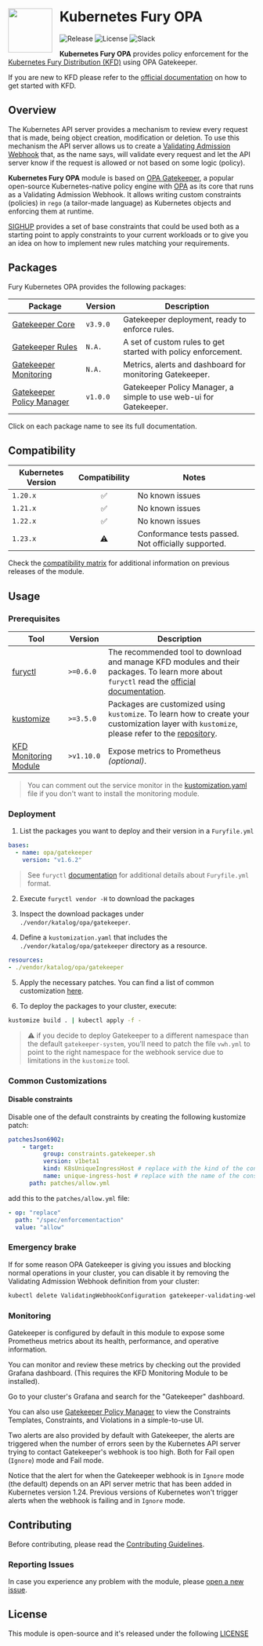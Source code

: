 <!-- markdownlint-disable MD033 -->
<h1>
    <img src="https://github.com/sighupio/fury-distribution/blob/master/docs/assets/fury-epta-white.png?raw=true" align="left" width="90" style="margin-right: 15px"/>
    Kubernetes Fury OPA
</h1>
<!-- markdownlint-enable MD033 -->

![Release](https://img.shields.io/github/v/release/sighupio/fury-kubernetes-opa?label=Latest%20Release)
![License](https://img.shields.io/github/license/sighupio/fury-kubernetes-opa?label=License)
![Slack](https://img.shields.io/badge/slack-@kubernetes/fury-yellow.svg?logo=slack&label=Slack)

<!-- <KFD-DOCS> -->

**Kubernetes Fury OPA** provides policy enforcement for the [Kubernetes Fury Distribution (KFD)][kfd-repo] using OPA Gatekeeper.

If you are new to KFD please refer to the [official documentation][kfd-docs] on how to get started with KFD.

## Overview

The Kubernetes API server provides a mechanism to review every request that is made, being object creation, modification or deletion. To use this mechanism the API server allows us to create a [Validating Admission Webhook][kubernetes-vaw-docs] that, as the name says, will validate every request and let the API server know if the request is allowed or not based on some logic (policy).

**Kubernetes Fury OPA** module is based on [OPA Gatekeeper][gatekeeper-page], a popular open-source Kubernetes-native policy engine with [OPA](https://www.openpolicyagent.org/) as its core that runs as a Validating Admission Webhook. It allows writing custom constraints (policies) in `rego` (a tailor-made language) as Kubernetes objects and enforcing them at runtime.

[SIGHUP][sighup-page] provides a set of base constraints that could be used both as a starting point to apply constraints to your current workloads or to give you an idea on how to implement new rules matching your requirements.

## Packages

Fury Kubernetes OPA provides the following packages:

| Package                                                | Version  | Description                                                       |
| ------------------------------------------------------ | -------- | ----------------------------------------------------------------- |
| [Gatekeeper Core](katalog/gatekeeper/core)             | `v3.9.0` | Gatekeeper deployment, ready to enforce rules.                    |
| [Gatekeeper Rules](katalog/gatekeeper/rules)           | `N.A.`   | A set of custom rules to get started with policy enforcement.     |
| [Gatekeeper Monitoring](katalog/gatekeeper/monitoring) | `N.A.`   | Metrics, alerts and dashboard for monitoring Gatekeeper.          |
| [Gatekeeper Policy Manager](katalog/gatekeeper/gpm)    | `v1.0.0` | Gatekeeper Policy Manager, a simple to use web-ui for Gatekeeper. |

Click on each package name to see its full documentation.

## Compatibility

| Kubernetes Version |   Compatibility    | Notes                                               |
| ------------------ | :----------------: | --------------------------------------------------- |
| `1.20.x`           | :white_check_mark: | No known issues                                     |
| `1.21.x`           | :white_check_mark: | No known issues                                     |
| `1.22.x`           | :white_check_mark: | No known issues                                     |
| `1.23.x`           |     :warning:      | Conformance tests passed. Not officially supported. |

Check the [compatibility matrix][compatibility-matrix] for additional information on previous releases of the module.

## Usage

### Prerequisites

| Tool                                    | Version    | Description                                                                                                                                                    |
| --------------------------------------- | ---------- | -------------------------------------------------------------------------------------------------------------------------------------------------------------- |
| [furyctl][furyctl-repo]                 | `>=0.6.0`  | The recommended tool to download and manage KFD modules and their packages. To learn more about `furyctl` read the [official documentation][furyctl-repo].     |
| [kustomize][kustomize-repo]             | `>=3.5.0`  | Packages are customized using `kustomize`. To learn how to create your customization layer with `kustomize`, please refer to the [repository][kustomize-repo]. |
| [KFD Monitoring Module][kfd-monitoring] | `>v1.10.0` | Expose metrics to Prometheus *(optional)*.                                                                                                                     |

> You can comment out the service monitor in the [kustomization.yaml][core-kustomization] file if you don't want to install the monitoring module.

### Deployment

1. List the packages you want to deploy and their version in a `Furyfile.yml`

```yaml
bases:
  - name: opa/gatekeeper
    version: "v1.6.2"
```

> See `furyctl` [documentation][furyctl-repo] for additional details about `Furyfile.yml` format.

2. Execute `furyctl vendor -H` to download the packages

3. Inspect the download packages under `./vendor/katalog/opa/gatekeeper`.

4. Define a `kustomization.yaml` that includes the `./vendor/katalog/opa/gatekeeper` directory as a resource.

```yaml
resources:
- ./vendor/katalog/opa/gatekeeper
```

5. Apply the necessary patches. You can find a list of common customization [here](#common-customizations).

6. To deploy the packages to your cluster, execute:

```bash
kustomize build . | kubectl apply -f -
```

> ⚠️ if you decide to deploy Gatekeeper to a different namespace than the default `gatekeeper-system`, you'll need to patch the file `vwh.yml` to point to the right namespace for the webhook service due to limitations in the `kustomize` tool.

### Common Customizations

#### Disable constraints

Disable one of the default constraints by creating the following kustomize patch:

```yml
patchesJson6902:
    - target:
          group: constraints.gatekeeper.sh
          version: v1beta1
          kind: K8sUniqueIngressHost # replace with the kind of the constraint you want to disable
          name: unique-ingress-host # replace with the name of the constraint you want to disable
      path: patches/allow.yml
```

add this to the `patches/allow.yml` file:

```yml
- op: "replace"
  path: "/spec/enforcementaction"
  value: "allow"
```

### Emergency brake

If for some reason OPA Gatekeeper is giving you issues and blocking normal operations in your cluster, you can disable it by removing the Validating Admission Webhook definition from your cluster:

```bash
kubectl delete ValidatingWebhookConfiguration gatekeeper-validating-webhook-configuration
```

### Monitoring

Gatekeeper is configured by default in this module to expose some Prometheus metrics about its health, performance, and operative information.

You can monitor and review these metrics by checking out the provided Grafana dashboard. (This requires the KFD Monitoring Module to be installed).

Go to your cluster's Grafana and search for the "Gatekeeper" dashboard.

You can also use [Gatekeeper Policy Manager](katalog/gatekeeper/gpm/README.md) to view the Constraints Templates, Constraints, and Violations in a simple-to-use UI.

Two alerts are also provided by default with Gatekeeper, the alerts are triggered when the number of errors seen by the Kubernetes API server trying to contact Gatekeeper's webhook is too high. Both for Fail open (`Ignore`) mode and Fail mode.

Notice that the alert for when the Gatekeeper webhook is in `Ignore` mode (the default) depends on an API server metric that has been added in Kubernetes version 1.24. Previous versions of Kubernetes won't trigger alerts when the webhook is failing and in `Ignore` mode.

<!-- Links -->
[gatekeeper-page]: https://github.com/open-policy-agent/gatekeeper
[kubernetes-vaw-docs]: https://kubernetes.io/docs/reference/access-authn-authz/extensible-admission-controllers/
[kfd-monitoring]: https://github.com/sighupio/fury-kubernetes-monitoring
[core-kustomization]: ./katalog/gatekeeper/core/kustomization.yaml
[furyctl-repo]: https://github.com/sighupio/furyctl
[sighup-page]: https://sighup.io
[kfd-repo]: https://github.com/sighupio/fury-distribution
[kustomize-repo]: https://github.com/kubernetes-sigs/kustomize
[kfd-docs]: https://docs.kubernetesfury.com/docs/distribution/
[compatibility-matrix]: https://github.com/sighupio/fury-kubernetes-opa/blob/master/docs/COMPATIBILITY_MATRIX.md

<!-- </KFD-DOCS> -->

<!-- <FOOTER> -->

## Contributing

Before contributing, please read the [Contributing Guidelines](docs/CONTRIBUTING.md).

### Reporting Issues

In case you experience any problem with the module, please [open a new issue](https://github.com/sighupio/fury-kubernetes-opa/issues/new/choose).

## License

This module is open-source and it's released under the following [LICENSE](LICENSE)

<!-- </FOOTER> -->

